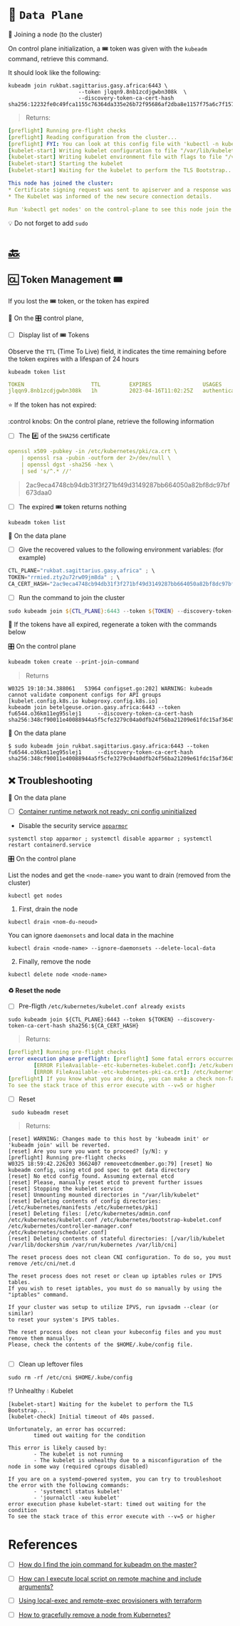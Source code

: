 # :abacus: `Data Plane` 

:round_pushpin: Joining a node (to the cluster)

On control plane initialization, a :tickets: token was given with the `kubeadm` command, retrieve this command.

It should look like the following:

```
kubeadm join rukbat.sagittarius.gasy.africa:6443 \
                      --token jlqqn9.8nb1zcdjgwbn308k  \
                      --discovery-token-ca-cert-hash sha256:12232fe0c49fca1155c76364da335e26b72f95686af2dba8e1157f75a6c7f157 
```
> Returns:
```yaml
[preflight] Running pre-flight checks
[preflight] Reading configuration from the cluster...
[preflight] FYI: You can look at this config file with 'kubectl -n kube-system get cm kubeadm-config -o yaml'
[kubelet-start] Writing kubelet configuration to file "/var/lib/kubelet/config.yaml"
[kubelet-start] Writing kubelet environment file with flags to file "/var/lib/kubelet/kubeadm-flags.env"
[kubelet-start] Starting the kubelet
[kubelet-start] Waiting for the kubelet to perform the TLS Bootstrap...

This node has joined the cluster:
* Certificate signing request was sent to apiserver and a response was received.
* The Kubelet was informed of the new secure connection details.

Run 'kubectl get nodes' on the control-plane to see this node join the cluster.

```

:bulb: Do not forget to add `sudo` 

# [:back:](../README.md#abacus-data-plane)


## :cl: Token Management :tickets:

If you lost the :tickets: token, or the token has expired

:round_pushpin: On the :control_knobs: control plane,

- [ ] Display list of :tickets: Tokens

Observe the `TTL` (Time To Live) field, it indicates the time remaining before the token expires with a lifespan of 24 hours

```
kubeadm token list
```
```yaml
TOKEN                     TTL         EXPIRES                USAGES                   DESCRIPTION                                                EXTRA GROUPS
jlqqn9.8nb1zcdjgwbn308k   1h          2023-04-16T11:02:25Z   authentication,signing   The default bootstrap token generated by 'kubeadm init'.   system:bootstrappers:kubeadm:default-node-token
```

:star: If the token has not expired:

:control knobs: On the control plane, retrieve the following information

- [ ] The :hash: of the `SHA256` certificate

```yaml
openssl x509 -pubkey -in /etc/kubernetes/pki/ca.crt \
    | openssl rsa -pubin -outform der 2>/dev/null \
    | openssl dgst -sha256 -hex \
    | sed 's/^.* //'
```
> 2ac9eca4748cb94db31f3f271bf49d3149287bb664050a82bf8dc97bf673daa0

- [ ] The expired :tickets: token returns nothing

```
kubeadm token list
```

:abacus: On the data plane

- [ ] Give the recovered values to the following environment variables: (for example)

```powershell
CTL_PLANE="rukbat.sagittarius.gasy.africa" ; \
TOKEN="rrmied.zty2u72rw09jm8da" ; \
CA_CERT_HASH="2ac9eca4748cb94db31f3f271bf49d3149287bb664050a82bf8dc97bf673daa0"
```

- [ ] Run the command to join the cluster

```powershell
sudo kubeadm join ${CTL_PLANE}:6443 --token ${TOKEN} --discovery-token-ca-cert-hash sha256:${CA_CERT_HASH}
```

:round_pushpin: If the tokens have all expired, regenerate a token with the commands below

:control_knobs: On the control plane 

```powershell
kubeadm token create --print-join-command
```
> Returns
```
W0325 19:10:34.388061   53964 configset.go:202] WARNING: kubeadm cannot validate component configs for API groups [kubelet.config.k8s.io kubeproxy.config.k8s.io]
kubeadm join betelgeuse.orion.gasy.africa:6443 --token fu6544.o36km11eg95slej1     --discovery-token-ca-cert-hash sha256:348cf90011e40088944a5f5cfe3279c04a0dfb24f56ba21209e61fdc15af3645
```

:abacus: On the data plane

```
$ sudo kubeadm join rukbat.sagittarius.gasy.africa:6443 --token fu6544.o36km11eg95slej1     --discovery-token-ca-cert-hash sha256:348cf90011e40088944a5f5cfe3279c04a0dfb24f56ba21209e61fdc15af3645 
```

## :x: Troubleshooting

:abacus: On the data plane

- [ ] [Container runtime network not ready: cni config uninitialized](https://stackoverflow.com/questions/49112336/container-runtime-network-not-ready-cni-config-uninitialized)

* Disable the security service [`apparmor`]([https://www.apparmor.net/](https://kubernetes.io/docs/tutorials/security/apparmor/))

```
systemctl stop apparmor ; systemctl disable apparmor ; systemctl restart containerd.service
```

:control_knobs: On the control plane 

List the nodes and get the `<node-name>` you want to drain (removed from the cluster)

```
kubectl get nodes
```

1) First, drain the node

```
kubectl drain <nom-du-neoud>
```

You can ignore `daemonsets` and local data in the machine

```
kubectl drain <node-name> --ignore-daemonsets --delete-local-data
```
  
2) Finally, remove the node

```
kubectl delete node <node-name>
```
  
#### :recycle: Reset the node 

- [ ] Pre-fligth `/etc/kubernetes/kubelet.conf already exists`
    
```
sudo kubeadm join ${CTL_PLANE}:6443 --token ${TOKEN} --discovery-token-ca-cert-hash sha256:${CA_CERT_HASH}
```
> Returns:
```yaml
[preflight] Running pre-flight checks
error execution phase preflight: [preflight] Some fatal errors occurred:
        [ERROR FileAvailable--etc-kubernetes-kubelet.conf]: /etc/kubernetes/kubelet.conf already exists
        [ERROR FileAvailable--etc-kubernetes-pki-ca.crt]: /etc/kubernetes/pki/ca.crt already exists
[preflight] If you know what you are doing, you can make a check non-fatal with `--ignore-preflight-errors=...`
To see the stack trace of this error execute with --v=5 or higher
```

- [ ] Reset
    
```
 sudo kubeadm reset
```
> Returns:
```
[reset] WARNING: Changes made to this host by 'kubeadm init' or 'kubeadm join' will be reverted.
[reset] Are you sure you want to proceed? [y/N]: y
[preflight] Running pre-flight checks
W0325 18:59:42.226203 3662407 removeetcdmember.go:79] [reset] No kubeadm config, using etcd pod spec to get data directory
[reset] No etcd config found. Assuming external etcd
[reset] Please, manually reset etcd to prevent further issues
[reset] Stopping the kubelet service
[reset] Unmounting mounted directories in "/var/lib/kubelet"
[reset] Deleting contents of config directories: [/etc/kubernetes/manifests /etc/kubernetes/pki]
[reset] Deleting files: [/etc/kubernetes/admin.conf /etc/kubernetes/kubelet.conf /etc/kubernetes/bootstrap-kubelet.conf /etc/kubernetes/controller-manager.conf /etc/kubernetes/scheduler.conf]
[reset] Deleting contents of stateful directories: [/var/lib/kubelet /var/lib/dockershim /var/run/kubernetes /var/lib/cni]

The reset process does not clean CNI configuration. To do so, you must remove /etc/cni/net.d

The reset process does not reset or clean up iptables rules or IPVS tables.
If you wish to reset iptables, you must do so manually by using the "iptables" command.

If your cluster was setup to utilize IPVS, run ipvsadm --clear (or similar)
to reset your system's IPVS tables.

The reset process does not clean your kubeconfig files and you must remove them manually.
Please, check the contents of the $HOME/.kube/config file.
  
```
  
- [ ] Clean up leftover files

```
sudo rm -rf /etc/cni $HOME/.kube/config
```
  
:interrobang: Unhealthy :droplet: Kubelet
    
```
[kubelet-start] Waiting for the kubelet to perform the TLS Bootstrap...
[kubelet-check] Initial timeout of 40s passed.

Unfortunately, an error has occurred:
        timed out waiting for the condition

This error is likely caused by:
        - The kubelet is not running
        - The kubelet is unhealthy due to a misconfiguration of the node in some way (required cgroups disabled)

If you are on a systemd-powered system, you can try to troubleshoot the error with the following commands:
        - 'systemctl status kubelet'
        - 'journalctl -xeu kubelet'
error execution phase kubelet-start: timed out waiting for the condition
To see the stack trace of this error execute with --v=5 or higher
```
    
# References

- [ ] [How do I find the join command for kubeadm on the master?](https://stackoverflow.com/questions/51126164/how-do-i-find-the-join-command-for-kubeadm-on-the-master)
- [ ] [How can I execute local script on remote machine and include arguments?](https://unix.stackexchange.com/questions/87405/how-can-i-execute-local-script-on-remote-machine-and-include-arguments)
- [ ] [Using local-exec and remote-exec provisioners with terraform](https://sdorsett.github.io/post/2018-12-26-using-local-exec-and-remote-exec-provisioners-with-terraform/)
- [ ] [How to gracefully remove a node from Kubernetes?](https://stackoverflow.com/questions/35757620/how-to-gracefully-remove-a-node-from-kubernetes)

